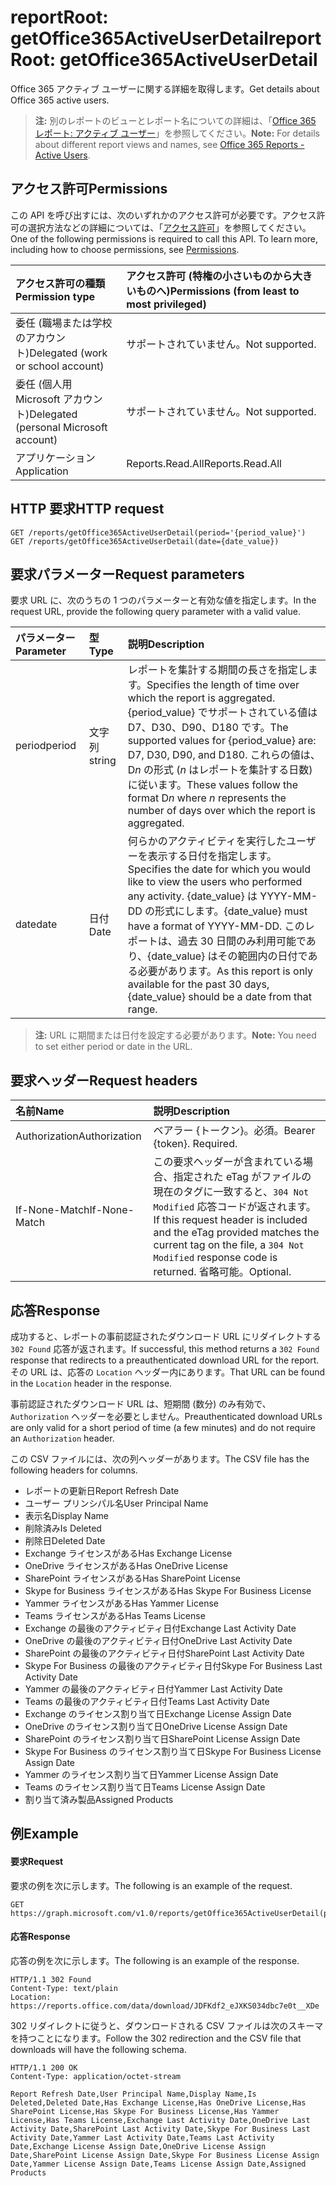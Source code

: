 # <a name="reportroot-getoffice365activeuserdetail"></a><span data-ttu-id="ef0b5-101">reportRoot: getOffice365ActiveUserDetail</span><span class="sxs-lookup"><span data-stu-id="ef0b5-101">reportRoot: getOffice365ActiveUserDetail</span></span>

<span data-ttu-id="ef0b5-102">Office 365 アクティブ ユーザーに関する詳細を取得します。</span><span class="sxs-lookup"><span data-stu-id="ef0b5-102">Get details about Office 365 active users.</span></span>

> <span data-ttu-id="ef0b5-103">**注:** 別のレポートのビューとレポート名についての詳細は、「[Office 365 レポート: アクティブ ユーザー](https://support.office.com/client/Active-Users-fc1cf1d0-cd84-43fd-adb7-a4c4dfa8112d)」を参照してください。</span><span class="sxs-lookup"><span data-stu-id="ef0b5-103">**Note:** For details about different report views and names, see [Office 365 Reports - Active Users](https://support.office.com/client/Active-Users-fc1cf1d0-cd84-43fd-adb7-a4c4dfa8112d).</span></span>

## <a name="permissions"></a><span data-ttu-id="ef0b5-104">アクセス許可</span><span class="sxs-lookup"><span data-stu-id="ef0b5-104">Permissions</span></span>

<span data-ttu-id="ef0b5-p101">この API を呼び出すには、次のいずれかのアクセス許可が必要です。アクセス許可の選択方法などの詳細については、「[アクセス許可](../../../concepts/permissions_reference.md)」を参照してください。</span><span class="sxs-lookup"><span data-stu-id="ef0b5-p101">One of the following permissions is required to call this API. To learn more, including how to choose permissions, see [Permissions](../../../concepts/permissions_reference.md).</span></span>

| <span data-ttu-id="ef0b5-107">アクセス許可の種類</span><span class="sxs-lookup"><span data-stu-id="ef0b5-107">Permission type</span></span>                        | <span data-ttu-id="ef0b5-108">アクセス許可 (特権の小さいものから大きいものへ)</span><span class="sxs-lookup"><span data-stu-id="ef0b5-108">Permissions (from least to most privileged)</span></span> |
| :------------------------------------- | :--------------------------------------- |
| <span data-ttu-id="ef0b5-109">委任 (職場または学校のアカウント)</span><span class="sxs-lookup"><span data-stu-id="ef0b5-109">Delegated (work or school account)</span></span>     | <span data-ttu-id="ef0b5-110">サポートされていません。</span><span class="sxs-lookup"><span data-stu-id="ef0b5-110">Not supported.</span></span>                           |
| <span data-ttu-id="ef0b5-111">委任 (個人用 Microsoft アカウント)</span><span class="sxs-lookup"><span data-stu-id="ef0b5-111">Delegated (personal Microsoft account)</span></span> | <span data-ttu-id="ef0b5-112">サポートされていません。</span><span class="sxs-lookup"><span data-stu-id="ef0b5-112">Not supported.</span></span>                           |
| <span data-ttu-id="ef0b5-113">アプリケーション</span><span class="sxs-lookup"><span data-stu-id="ef0b5-113">Application</span></span>                            | <span data-ttu-id="ef0b5-114">Reports.Read.All</span><span class="sxs-lookup"><span data-stu-id="ef0b5-114">Reports.Read.All</span></span>                         |

## <a name="http-request"></a><span data-ttu-id="ef0b5-115">HTTP 要求</span><span class="sxs-lookup"><span data-stu-id="ef0b5-115">HTTP request</span></span>

<!-- { "blockType": "ignored" } --> 

```http
GET /reports/getOffice365ActiveUserDetail(period='{period_value}')
GET /reports/getOffice365ActiveUserDetail(date={date_value})
```

## <a name="request-parameters"></a><span data-ttu-id="ef0b5-116">要求パラメーター</span><span class="sxs-lookup"><span data-stu-id="ef0b5-116">Request parameters</span></span>

<span data-ttu-id="ef0b5-117">要求 URL に、次のうちの 1 つのパラメーターと有効な値を指定します。</span><span class="sxs-lookup"><span data-stu-id="ef0b5-117">In the request URL, provide the following query parameter with a valid value.</span></span>

| <span data-ttu-id="ef0b5-118">パラメーター</span><span class="sxs-lookup"><span data-stu-id="ef0b5-118">Parameter</span></span> | <span data-ttu-id="ef0b5-119">型</span><span class="sxs-lookup"><span data-stu-id="ef0b5-119">Type</span></span>   | <span data-ttu-id="ef0b5-120">説明</span><span class="sxs-lookup"><span data-stu-id="ef0b5-120">Description</span></span>                              |
| :-------- | :----- | :--------------------------------------- |
| <span data-ttu-id="ef0b5-121">period</span><span class="sxs-lookup"><span data-stu-id="ef0b5-121">period</span></span>    | <span data-ttu-id="ef0b5-122">文字列</span><span class="sxs-lookup"><span data-stu-id="ef0b5-122">string</span></span> | <span data-ttu-id="ef0b5-123">レポートを集計する期間の長さを指定します。</span><span class="sxs-lookup"><span data-stu-id="ef0b5-123">Specifies the length of time over which the report is aggregated.</span></span> <span data-ttu-id="ef0b5-124">{period_value} でサポートされている値は D7、D30、D90、D180 です。</span><span class="sxs-lookup"><span data-stu-id="ef0b5-124">The supported values for {period_value} are: D7, D30, D90, and D180.</span></span> <span data-ttu-id="ef0b5-125">これらの値は、D*n* の形式 (*n* はレポートを集計する日数) に従います。</span><span class="sxs-lookup"><span data-stu-id="ef0b5-125">These values follow the format D*n* where *n* represents the number of days over which the report is aggregated.</span></span> |
| <span data-ttu-id="ef0b5-126">date</span><span class="sxs-lookup"><span data-stu-id="ef0b5-126">date</span></span>      | <span data-ttu-id="ef0b5-127">日付</span><span class="sxs-lookup"><span data-stu-id="ef0b5-127">Date</span></span>   | <span data-ttu-id="ef0b5-128">何らかのアクティビティを実行したユーザーを表示する日付を指定します。</span><span class="sxs-lookup"><span data-stu-id="ef0b5-128">Specifies the date for which you would like to view the users who performed any activity.</span></span> <span data-ttu-id="ef0b5-129">{date_value} は YYYY-MM-DD の形式にします。</span><span class="sxs-lookup"><span data-stu-id="ef0b5-129">{date_value} must have a format of YYYY-MM-DD.</span></span> <span data-ttu-id="ef0b5-130">このレポートは、過去 30 日間のみ利用可能であり、{date_value} はその範囲内の日付である必要があります。</span><span class="sxs-lookup"><span data-stu-id="ef0b5-130">As this report is only available for the past 30 days, {date_value} should be a date from that range.</span></span> |

> <span data-ttu-id="ef0b5-131">**注:** URL に期間または日付を設定する必要があります。</span><span class="sxs-lookup"><span data-stu-id="ef0b5-131">**Note:** You need to set either period or date in the URL.</span></span>

## <a name="request-headers"></a><span data-ttu-id="ef0b5-132">要求ヘッダー</span><span class="sxs-lookup"><span data-stu-id="ef0b5-132">Request headers</span></span>

| <span data-ttu-id="ef0b5-133">名前</span><span class="sxs-lookup"><span data-stu-id="ef0b5-133">Name</span></span>          | <span data-ttu-id="ef0b5-134">説明</span><span class="sxs-lookup"><span data-stu-id="ef0b5-134">Description</span></span>                              |
| :------------ | :--------------------------------------- |
| <span data-ttu-id="ef0b5-135">Authorization</span><span class="sxs-lookup"><span data-stu-id="ef0b5-135">Authorization</span></span> | <span data-ttu-id="ef0b5-p104">ベアラー {トークン}。必須。</span><span class="sxs-lookup"><span data-stu-id="ef0b5-p104">Bearer {token}. Required.</span></span>                |
| <span data-ttu-id="ef0b5-138">If-None-Match</span><span class="sxs-lookup"><span data-stu-id="ef0b5-138">If-None-Match</span></span> | <span data-ttu-id="ef0b5-139">この要求ヘッダーが含まれている場合、指定された eTag がファイルの現在のタグに一致すると、`304 Not Modified` 応答コードが返されます。</span><span class="sxs-lookup"><span data-stu-id="ef0b5-139">If this request header is included and the eTag provided matches the current tag on the file, a `304 Not Modified` response code is returned.</span></span> <span data-ttu-id="ef0b5-140">省略可能。</span><span class="sxs-lookup"><span data-stu-id="ef0b5-140">Optional.</span></span> |

## <a name="response"></a><span data-ttu-id="ef0b5-141">応答</span><span class="sxs-lookup"><span data-stu-id="ef0b5-141">Response</span></span>

<span data-ttu-id="ef0b5-142">成功すると、レポートの事前認証されたダウンロード URL にリダイレクトする `302 Found` 応答が返されます。</span><span class="sxs-lookup"><span data-stu-id="ef0b5-142">If successful, this method returns a `302 Found` response that redirects to a preauthenticated download URL for the report.</span></span> <span data-ttu-id="ef0b5-143">その URL は、応答の `Location` ヘッダー内にあります。</span><span class="sxs-lookup"><span data-stu-id="ef0b5-143">That URL can be found in the `Location` header in the response.</span></span>

<span data-ttu-id="ef0b5-144">事前認証されたダウンロード URL は、短期間 (数分) のみ有効で、`Authorization` ヘッダーを必要としません。</span><span class="sxs-lookup"><span data-stu-id="ef0b5-144">Preauthenticated download URLs are only valid for a short period of time (a few minutes) and do not require an `Authorization` header.</span></span>

<span data-ttu-id="ef0b5-145">この CSV ファイルには、次の列ヘッダーがあります。</span><span class="sxs-lookup"><span data-stu-id="ef0b5-145">The CSV file has the following headers for columns.</span></span>

- <span data-ttu-id="ef0b5-146">レポートの更新日</span><span class="sxs-lookup"><span data-stu-id="ef0b5-146">Report Refresh Date</span></span>
- <span data-ttu-id="ef0b5-147">ユーザー プリンシパル名</span><span class="sxs-lookup"><span data-stu-id="ef0b5-147">User Principal Name</span></span>
- <span data-ttu-id="ef0b5-148">表示名</span><span class="sxs-lookup"><span data-stu-id="ef0b5-148">Display Name</span></span>
- <span data-ttu-id="ef0b5-149">削除済み</span><span class="sxs-lookup"><span data-stu-id="ef0b5-149">Is Deleted</span></span>
- <span data-ttu-id="ef0b5-150">削除日</span><span class="sxs-lookup"><span data-stu-id="ef0b5-150">Deleted Date</span></span>
- <span data-ttu-id="ef0b5-151">Exchange ライセンスがある</span><span class="sxs-lookup"><span data-stu-id="ef0b5-151">Has Exchange License</span></span>
- <span data-ttu-id="ef0b5-152">OneDrive ライセンスがある</span><span class="sxs-lookup"><span data-stu-id="ef0b5-152">Has OneDrive License</span></span>
- <span data-ttu-id="ef0b5-153">SharePoint ライセンスがある</span><span class="sxs-lookup"><span data-stu-id="ef0b5-153">Has SharePoint License</span></span>
- <span data-ttu-id="ef0b5-154">Skype for Business ライセンスがある</span><span class="sxs-lookup"><span data-stu-id="ef0b5-154">Has Skype For Business License</span></span>
- <span data-ttu-id="ef0b5-155">Yammer ライセンスがある</span><span class="sxs-lookup"><span data-stu-id="ef0b5-155">Has Yammer License</span></span>
- <span data-ttu-id="ef0b5-156">Teams ライセンスがある</span><span class="sxs-lookup"><span data-stu-id="ef0b5-156">Has Teams License</span></span>
- <span data-ttu-id="ef0b5-157">Exchange の最後のアクティビティ日付</span><span class="sxs-lookup"><span data-stu-id="ef0b5-157">Exchange Last Activity Date</span></span>
- <span data-ttu-id="ef0b5-158">OneDrive の最後のアクティビティ日付</span><span class="sxs-lookup"><span data-stu-id="ef0b5-158">OneDrive Last Activity Date</span></span>
- <span data-ttu-id="ef0b5-159">SharePoint の最後のアクティビティ日付</span><span class="sxs-lookup"><span data-stu-id="ef0b5-159">SharePoint Last Activity Date</span></span>
- <span data-ttu-id="ef0b5-160">Skype For Business の最後のアクティビティ日付</span><span class="sxs-lookup"><span data-stu-id="ef0b5-160">Skype For Business Last Activity Date</span></span>
- <span data-ttu-id="ef0b5-161">Yammer の最後のアクティビティ日付</span><span class="sxs-lookup"><span data-stu-id="ef0b5-161">Yammer Last Activity Date</span></span>
- <span data-ttu-id="ef0b5-162">Teams の最後のアクティビティ日付</span><span class="sxs-lookup"><span data-stu-id="ef0b5-162">Teams Last Activity Date</span></span>
- <span data-ttu-id="ef0b5-163">Exchange のライセンス割り当て日</span><span class="sxs-lookup"><span data-stu-id="ef0b5-163">Exchange License Assign Date</span></span>
- <span data-ttu-id="ef0b5-164">OneDrive のライセンス割り当て日</span><span class="sxs-lookup"><span data-stu-id="ef0b5-164">OneDrive License Assign Date</span></span>
- <span data-ttu-id="ef0b5-165">SharePoint のライセンス割り当て日</span><span class="sxs-lookup"><span data-stu-id="ef0b5-165">SharePoint License Assign Date</span></span>
- <span data-ttu-id="ef0b5-166">Skype For Business のライセンス割り当て日</span><span class="sxs-lookup"><span data-stu-id="ef0b5-166">Skype For Business License Assign Date</span></span>
- <span data-ttu-id="ef0b5-167">Yammer のライセンス割り当て日</span><span class="sxs-lookup"><span data-stu-id="ef0b5-167">Yammer License Assign Date</span></span>
- <span data-ttu-id="ef0b5-168">Teams のライセンス割り当て日</span><span class="sxs-lookup"><span data-stu-id="ef0b5-168">Teams License Assign Date</span></span>
- <span data-ttu-id="ef0b5-169">割り当て済み製品</span><span class="sxs-lookup"><span data-stu-id="ef0b5-169">Assigned Products</span></span>

## <a name="example"></a><span data-ttu-id="ef0b5-170">例</span><span class="sxs-lookup"><span data-stu-id="ef0b5-170">Example</span></span>

#### <a name="request"></a><span data-ttu-id="ef0b5-171">要求</span><span class="sxs-lookup"><span data-stu-id="ef0b5-171">Request</span></span>

<span data-ttu-id="ef0b5-172">要求の例を次に示します。</span><span class="sxs-lookup"><span data-stu-id="ef0b5-172">The following is an example of the request.</span></span>

<!-- {
  "blockType": "request",
  "name": "reportroot_getoffice365activeuserdetail"
}-->

```http
GET https://graph.microsoft.com/v1.0/reports/getOffice365ActiveUserDetail(period='D7')
```

#### <a name="response"></a><span data-ttu-id="ef0b5-173">応答</span><span class="sxs-lookup"><span data-stu-id="ef0b5-173">Response</span></span>

<span data-ttu-id="ef0b5-174">応答の例を次に示します。</span><span class="sxs-lookup"><span data-stu-id="ef0b5-174">The following is an example of the response.</span></span>

<!-- { "blockType": "ignored" } --> 

```http
HTTP/1.1 302 Found
Content-Type: text/plain
Location: https://reports.office.com/data/download/JDFKdf2_eJXKS034dbc7e0t__XDe
```

<span data-ttu-id="ef0b5-175">302 リダイレクトに従うと、ダウンロードされる CSV ファイルは次のスキーマを持つことになります。</span><span class="sxs-lookup"><span data-stu-id="ef0b5-175">Follow the 302 redirection and the CSV file that downloads will have the following schema.</span></span>

<!-- {
  "blockType": "response",
  "truncated": true,
  "@odata.type": "stream"
} -->

```http
HTTP/1.1 200 OK
Content-Type: application/octet-stream

Report Refresh Date,User Principal Name,Display Name,Is Deleted,Deleted Date,Has Exchange License,Has OneDrive License,Has SharePoint License,Has Skype For Business License,Has Yammer License,Has Teams License,Exchange Last Activity Date,OneDrive Last Activity Date,SharePoint Last Activity Date,Skype For Business Last Activity Date,Yammer Last Activity Date,Teams Last Activity Date,Exchange License Assign Date,OneDrive License Assign Date,SharePoint License Assign Date,Skype For Business License Assign Date,Yammer License Assign Date,Teams License Assign Date,Assigned Products
```
